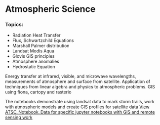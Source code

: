 # Atmospheric Science
### Topics: 
- Radiation Heat Transfer
- Flux, Schwartzchild Equations
- Marshall Palmer distribution
- Landsat Modis Aqua
- Glovis GIS principles
- Atmosphere anomalies
- Hydrostatic Equation


Energy transfer at infrared, visible, and microwave wavelengths, measurements of atmosphere and surface from satellite. 
Application of techniques from linear algebra and physics to atmospheric problems. GIS using fiona, cartopy and rasterio

The notebooks demonstrate using landsat data to mark storm trails, work with atmospheric models and create GIS profiles for satellite data
[View ATSC_Notebook_Data for specific jupyter notebooks with GIS and remote sensing work](https://github.com/Pearl-Ayem/ATSC_Notebook_Data)
